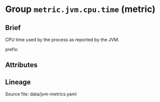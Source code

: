 # Group `metric.jvm.cpu.time` (metric)

## Brief

CPU time used by the process as reported by the JVM.

prefix: 

## Attributes



## Lineage

Source file: data/jvm-metrics.yaml

